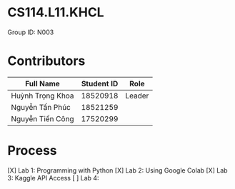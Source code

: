 # CS114.L11.KHCL
Group ID: N003

# Contributors
| Full Name | Student ID | Role |
|--------------|-------| ------ |
| Huỳnh Trọng Khoa | 18520918 | Leader |
| Nguyễn Tấn Phúc | 18521259 | |
| Nguyễn Tiến Công | 17520299 ||

# Process

[X] Lab 1: Programming with Python
[X] Lab 2: Using Google Colab
[X] Lab 3: Kaggle API Access
[ ] Lab 4:


